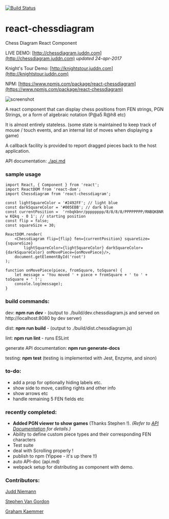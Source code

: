 [![Build Status](https://travis-ci.org/jniemann66/react-chessdiagram.svg?branch=master)](https://travis-ci.org/jniemann66/react-chessdiagram)

# react-chessdiagram
Chess Diagram React Component

LIVE DEMO: [http://chessdiagram.juddn.com](http://chessdiagram.juddn.com) *updated 24-apr-2017*

Knight's Tour Demo: [http://knightstour.juddn.com](http://knightstour.juddn.com)

NPM: [https://www.npmjs.com/package/react-chessdiagram](https://www.npmjs.com/package/react-chessdiagram)

![screenshot](https://github.com/jniemann66/react-chessdiagram/blob/master/screenshot.PNG)

A react component that can display chess positions from FEN strings, PGN Strings, or a form of algebraic notation (P@a5 R@h8 etc)

It is almost entirely stateless. 
(some state is maintained to keep track of mouse / touch events, and an internal list of moves when displaying a game)

A callback facility is provided to report dragged pieces back to the host application.

API documentation: [./api.md](https://github.com/jniemann66/react-chessdiagram/blob/master/api.md)

### sample usage

	import React, { Component } from 'react';
	import ReactDOM from 'react-dom';	
    import Chessdiagram from 'react-chessdiagram';
	
	const lightSquareColor = '#2492FF'; // light blue
	const darkSquareColor = '#005EBB'; // dark blue
	const currentPosition =  'rnbqkbnr/pppppppp/8/8/8/8/PPPPPPPP/RNBQKBNR w KQkq - 0 1'; // starting position
	const flip = false;
	const squareSize = 30;

	ReactDOM.render(
		<Chessdiagram flip={flip} fen={currentPosition} squareSize={squareSize} 
        	lightSquareColor={lightSquareColor} darkSquareColor={darkSquareColor} onMovePiece={onMovePiece}/>,
  		document.getElementById('root')
	);

	function onMovePiece(piece, fromSquare, toSquare) {
		let message = 'You moved ' + piece + fromSquare + ' to ' + toSquare + ' !';
		console.log(message);
	}

### build commands:

dev: **npm run dev** - (output to ./build/dev.chessdiagram.js and served on http://localhost:8080 by dev server)

dist: **npm run build** - (output to ./build/dist.chessdiagram.js)

lint: **npm run lint** - runs ESLint

generate API documentation: **npm run generate-docs**

testing: **npm test** (testing is implemented with Jest, Enzyme, and sinon)

### to-do: 

- add a prop for optionally hiding labels etc.
- show side to move, castling rights and other info
- show arrows etc
- handle remaining 5 FEN fields etc


### recently completed:
- **Added PGN viewer to show games** (Thanks Stephen !). *(Refer to [API Documentation](api.md) for details.)*
- Ability to define custom piece types and their corresponding FEN characters
- Test suite
- deal with Scrolling properly !
- publish to npm (Yippee - it's up there !!)
- auto API-doc (api.md)
- webpack setup for distributing as component with demo.

### Contributors:

[Judd Niemann](https://github.com/jniemann66/react-chessdiagram/commits/master?author=jniemann66) 

[Stephen Van Gordon](https://github.com/jniemann66/react-chessdiagram/commits/master?author=svangordon)

[Graham Kaemmer](https://github.com/jniemann66/react-chessdiagram/commits/master?author=gkaemmer)



